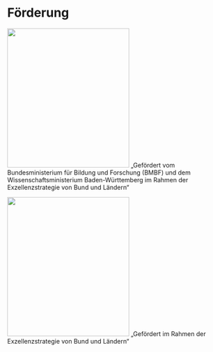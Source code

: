 # Förderung
<p>
<img src="https://raw.githubusercontent.com/heikalab/urbandatascience/main/images/bmbf.jpg" style="align:center; width:280px;height:320px;">
„Gefördert vom Bundesministerium für Bildung und Forschung (BMBF) und dem Wissenschaftsministerium Baden-Württemberg im Rahmen der Exzellenzstrategie von Bund und Ländern“
</p>

<p>
<img src="https://raw.githubusercontent.com/heikalab/urbandatascience/main/images/mwk.jpg" style="align:center; width:280px;height:320px;">
„Gefördert im Rahmen der Exzellenzstrategie von Bund und Ländern“
</p>
